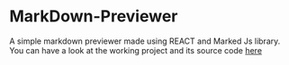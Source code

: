 # MarkDown-Previewer

A simple markdown previewer made using REACT and Marked Js library. You can have a look at the working project and its source code [here](https://codepen.io/Justdvnsh2208/pen/qMeMyd)
